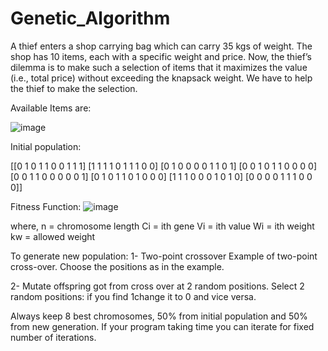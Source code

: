 # Genetic_Algorithm

A thief enters a shop carrying bag which can carry 35 kgs of weight. The shop has 10 items, each
with a specific weight and price. Now, the thief’s dilemma is to make such a selection of items
that it maximizes the value (i.e., total price) without exceeding the knapsack weight. We have to
help the thief to make the selection.

Available Items are:

![image](https://user-images.githubusercontent.com/76726810/172024147-b0317da4-e98e-442b-8eb1-7c3484a3a35e.png)


Initial population:

[[0 1 0 1 1 0 0 1 1 1]
[1 1 1 1 0 1 1 1 0 0]
[0 1 0 0 0 0 1 1 0 1]
[0 0 1 0 1 1 0 0 0 0]
[0 0 1 1 0 0 0 0 0 1]
[0 1 0 1 1 0 1 0 0 0]
[1 1 1 0 0 0 1 0 1 0]
[0 0 0 0 1 1 1 0 0 0]]

Fitness Function:
![image](https://user-images.githubusercontent.com/76726810/172024122-1fd025e4-3c4b-4333-be0a-1b0eef49a0b0.png)

where,
n = chromosome length
Ci = ith gene
Vi = ith value
Wi = ith weight
kw = allowed weight

To generate new population:
1- Two-point crossover
Example of two-point cross-over. Choose the positions as in the example.

2- Mutate offspring got from cross over at 2 random positions. Select 2 random
positions: if you find 1change it to 0 and vice versa.

Always keep 8 best chromosomes, 50% from initial population and 50% from new generation. If
your program taking time you can iterate for fixed number of iterations.
